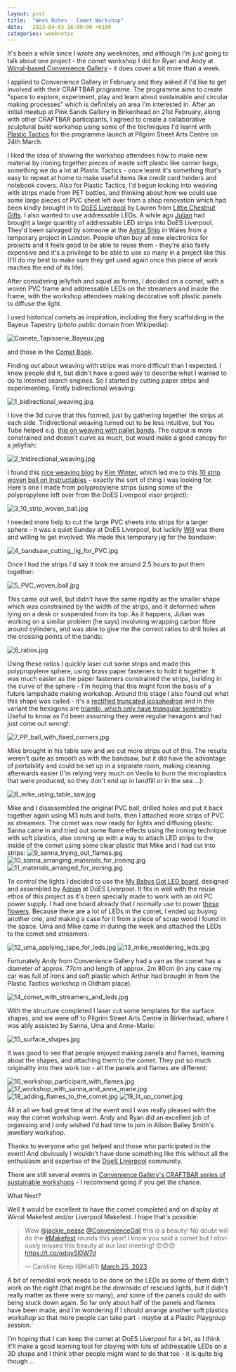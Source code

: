 ```yaml
---
layout: post
title:  "Week Notes - Comet Workshop"
date:   2023-04-03 16:00:00 +0100
categories: weeknotes
---
```

It's been a while since I wrote any weeknotes, and although I'm just going to talk about one project - the comet workshop I did for Ryan and Andy at  [Wirral-based Convenience Gallery](https://www.conveniencegallery.org/) - it does cover a bit more than a week.

I applied to Convenience Gallery in February and they asked if I'd like to get involved with their CRAFTBAR programme. The programme aims to create "space to explore, experiment, play and learn about sustainable and circular making processes" which is definitely an area I'm interested in. After an initial meetup at Pink Sands Gallery in Birkenhead on 21st February, along with other CRAFTBAR participants, I agreed to create a collaborative sculptural build workshop using some of the techniques I'd learnt with [Plastic Tactics](https://plastictactics.com/) for the programme launch at Pilgrim Street Arts Centre on 24th March.

I liked the idea of showing the workshop attendees how to make new material by ironing together pieces of waste soft plastic like carrier bags, something we do a lot at Plastic Tactics - once learnt it's something that's easy to repeat at home to make useful items like credit card holders and notebook covers. Also for Plastic Tactics, I'd begun looking into weaving with strips made from PET bottles, and thinking about how we could use some large pieces of PVC sheet left over from a shop renovation which had been kindly brought in to [DoES Liverpool](https://doesliverpool.com) by Lauren from [Little Chestnut Gifts](https://www.littlechestnut.co.uk/). I also wanted to use addressable LEDs. A while ago [Julian](https://www.freesteel.co.uk/) had brought a large quantity of addressable LED strips into DoES Liverpool. They'd been salvaged by someone at the [Astral Ship](https://astralship.org/) in Wales from a temporary project in London. People often buy all new electronics for projects and it feels good to be able to reuse them - they're also fairly expensive and it's a privilege to be able to use so many in a project like this (I'll do my best to make sure they get used again once this piece of work reaches the end of its life). 

After considering jellyfish and squid as forms, I decided on a comet, with a woven PVC frame and addressable LEDs on the streamers and inside the frame, with the workshop attendees making decorative soft plastic panels to diffuse the light. 

I used historical comets as inspiration, including the fiery scaffolding in the Bayeux Tapestry (photo public domain from Wikipedia):

![Comete_Tapisserie_Bayeux.jpg](/assets/weeknotes_20230403/Comete_Tapisserie_Bayeux.jpg)

and those in the [Comet Book](https://www.themarginalian.org/2017/01/11/kometenbuch-the-comet-book/). 

Finding out about weaving with strips was more difficult than I expected. I knew people did it, but didn't have a good way to describe what I wanted to do to Internet search engines. So I started by cutting paper strips and experimenting. Firstly bidirectional weaving:

![1_bidirectional_weaving.jpg](/assets/weeknotes_20230403/1_bidirectional_weaving.jpg)

I love the 3d curve that this formed, just by gathering together the strips at each side. Tridirectional weaving turned out to be less intuitive, but You Tube helped e.g. [this on weaving with pallet bands](https://www.youtube.com/watch?v=3yF4YxBR7Mo). The output is more constrained and doesn't curve as much, but would make a good canopy for a jellyfish:

![2_tridirectional_weaving.jpg](/assets/weeknotes_20230403/2_tridirectional_weaving.jpg)

I found this [nice weaving blog](https://flextiles.wordpress.com/2019/04/15/woven-balls/) by [Kim Winter](https://kimwinter.co.uk/), which led me to this [10 strip woven ball on Instructables](https://www.instructables.com/10-strip-woven-ball/) - exactly the sort of thing I was looking for. Here's one I made from polypropylene strips (using some of the polypropylene left over from the DoES Liverpool visor project):

![3_10_strip_woven_ball.jpg](/assets/weeknotes_20230403/3_10_strip_woven_ball.jpg)

I needed more help to cut the large PVC sheets into strips for a larger sphere - it was a quiet Sunday at DoES Liverpool, but luckily [Will](https://willrobinson.net/) was there and willing to get involved. We made this temporary jig for the bandsaw:

![4_bandsaw_cutting_jig_for_PVC.jpg](/assets/weeknotes_20230403/4_bandsaw_cutting_jig_for_PVC.jpg)

Once I had the strips I'd say it took me around 2.5 hours to put them together:

![5_PVC_woven_ball.jpg](/assets/weeknotes_20230403/5_PVC_woven_ball.jpg)

This came out well, but didn't have the same rigidity as the smaller shape which was constrained by the width of the strips, and it deformed when lying on a desk or suspended from its top. As it happens, Julian was working on a similar problem (he says) involvnng wrapping carbon fibre around cylinders, and was able to give me the correct ratios to drill holes at the crossing points of the bands:

![6_ratios.jpg](/assets/weeknotes_20230403/6_ratios.jpg)

Using these ratios I quickly laser cut some strips and made this polypropylene sphere, using brass paper fasteners to hold it together. It was much easier as the paper fasteners constrained the strips, building in the curve of the sphere - I'm hoping that this might form the basis of a future lampshade making workshop. Around this stage I also found out what this shape was called - it's a [rectified truncated icosahedron](https://polytope.miraheze.org/wiki/Rectified_truncated_icosahedron) and in this variant the hexagons are [triambi, which only have triangular symmetry](https://polytope.miraheze.org/wiki/Triambus). Useful to know as I'd been assuming they were regular hexagons and had just come out wrong!:

![7_PP_ball_with_fixed_corners.jpg](/assets/weeknotes_20230403/7_PP_ball_with_fixed_corners.jpg)

Mike brought in his table saw and we cut more strips out of this. The results weren't quite as smooth as with the bandsaw, but it did have the advantage of portability and could be set up in a separate room, making cleaning afterwards easier (I'm relying very much on Veolia to burn the microplastics that were produced, so they don't end up in landfill or in the sea ...):

![8_mike_using_table_saw.jpg](/assets/weeknotes_20230403/8_mike_using_table_saw.jpg)

Mike and I disassembled the original PVC ball, drilled holes and put it back together again using M3 nuts and bolts, then I attached more strips of PVC as streamers. The comet was now ready for lights and diffusing plastic. Sanna came in and tried out some flame effects using the ironing technique with soft plastics, also coming up with a way to attach LED strips to the inside of the comet using some clear plastic that Mike and I had cut into strips: 
![9_sanna_trying_out_flames.jpg](/assets/weeknotes_20230403/9_sanna_trying_out_flames.jpg)
![10_sanna_arranging_materials_for_ironing.jpg](/assets/weeknotes_20230403/10_sanna_arranging_materials_for_ironing.jpg)
![11_materials_arranged_for_ironing.jpg](/assets/weeknotes_20230403/11_materials_arranged_for_ironing.jpg)

To control the lights I decided to use the [My Babys Got LED board](https://www.tindie.com/products/mcqn_ltd/my-babys-got-led/), designed and assembled by [Adrian](https://mcqn.com/) at DoES Liverpool. It fits in well with the reuse ethos of this project as it's been specially made to work with an old PC power supply. I had one board already that I normally use to power [these flowers](https://jackiepease.zone/weeknotes/2022/01/30/Weeknotes.html). Because there are a lot of LEDs in the comet, I ended up buying another one, and making a case for it from a piece of scrap wood I found in the space. Uma and Mike came in during the week and attached the LEDs to the comet and streamers:

![12_uma_applying_tape_for_leds.jpg](/assets/weeknotes_20230403/12_uma_applying_tape_for_leds.jpg)
![13_mike_resoldering_leds.jpg](/assets/weeknotes_20230403/13_mike_resoldering_leds.jpg)

Fortunately Andy from Convenience Gallery had a van as the comet has a diameter of approx. 77cm and length of approx. 2m 80cm (in any case my car was full of irons and soft plastic which Arthur had brought in from the Plastic Tactics workshop in Oldham place).

![14_comet_with_streamers_and_leds.jpg](/assets/weeknotes_20230403/14_comet_with_streamers_and_leds.jpg)

With the structure completed I laser cut some templates for the surface shapes, and we were off to Pilgrim Street Arts Centre in Birkenhead, where I was ably assisted by Sanna, Uma and Anne-Marie:

![15_surface_shapes.jpg](/assets/weeknotes_20230403/15_surface_shapes.jpg)

It was good to see that people enjoyed making panels and flames, learning about the shapes, and attaching them to the comet. They put so much originality into their work too - all the panels and flames are different:

![16_workshop_participant_with_flames.jpg](/assets/weeknotes_20230403/16_workshop_participant_with_flames.jpg)
![17_workshop_with_sanna_and_anne_marie.jpg](/assets/weeknotes_20230403/17_workshop_with_sanna_and_anne_marie.jpg)
![18_adding_flames_to_the_comet.jpg](/assets/weeknotes_20230403/18_adding_flames_to_the_comet.jpg)
![19_lit_up_comet.jpg](/assets/weeknotes_20230403/19_lit_up_comet.jpg)

All in all we had great time at the event and I was really pleased with the way the comet workshop went. Andy and Ryan did an excellent job of organising and I only wished I'd had time to join in Alison Bailey Smith's jewellery workshop.

Thanks to everyone who got helped and those who participated in the event! And obviously I wouldn't have done something like this without all the enthusiasm and expertise of the [DoeS Liverpool](https://doesliverpool.com/) community.

There are still several events in [Convenience Gallery's CRAFTBAR series of sustainable workshops](https://www.conveniencegallery.org/11382557-craftbar) - I recommend going if you get the chance.

What Next?

Well it would be excellent to have the comet completed and on display at Wirral Makefest and/or Liverpool Makefest. I hope that's possible:

<blockquote class="twitter-tweet"><p lang="en" dir="ltr">Wow <a href="https://twitter.com/jackie_pease?ref_src=twsrc%5Etfw">@jackie_pease</a> <a href="https://twitter.com/ConvenienceGall?ref_src=twsrc%5Etfw">@ConvenienceGall</a> this is a beauty! No doubt will do the <a href="https://twitter.com/hashtag/Makefest?src=hash&amp;ref_src=twsrc%5Etfw">#Makefest</a> rounds this year! I know you said a comet but I obviously missed this beauty at our last meeting! 😍😍😍 <a href="https://t.co/qdqySl0W7d">https://t.co/qdqySl0W7d</a></p>&mdash; Caroline Keep (@Ka81) <a href="https://twitter.com/Ka81/status/1639576889017729026?ref_src=twsrc%5Etfw">March 25, 2023</a></blockquote> <script async src="https://platform.twitter.com/widgets.js" charset="utf-8"></script>

A bit of remedial work needs to be done on the LEDs as some of them didn't work on the night (that might be the downside of rescued lights, but it didn't really matter as there were so many), and some of the panels could do with being stuck down again. So far only about half of the panels and flames have been made, and I'm wondering if I should arrange another soft plastics workshop so that more people can take part - maybe at a Plastic Playgroup session.`

I'm hoping that I can keep the comet at DoES Liverpool for a bit, as I think it'll make a good learning tool for playing with lots of addressable LEDs on a 3D shape and I think other people might want to do that too - it is quite big though ...


